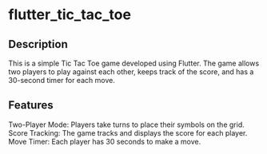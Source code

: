 # flutter_tic_tac_toe

## Description

This is a simple Tic Tac Toe game developed using Flutter. 
The game allows two players to play against each other, keeps track of the score, and has a 30-second timer for each move.

## Features

Two-Player Mode: Players take turns to place their symbols on the grid.
Score Tracking: The game tracks and displays the score for each player.
Move Timer: Each player has 30 seconds to make a move. 
